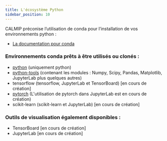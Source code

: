 ```yaml
---
title: L'écosystème Python
sidebar_position: 10
---
```


CALMIP préconise l’utilisation de conda pour l’installation de vos environnements python :

* [La documentation pour conda](./conda.md)

### Environnements conda prêts à être utilisés ou clonés :

* [python](./python.md) (uniquement python)
* [python-tools](./python-tools.md) (contenant les modules : Numpy, Scipy, Pandas, Matplotlib, JupyterLab plus quelques autres)
* tensorflow (tensorflow, JupyterLab et TensorBoard) [en cours de création]
* [pytorch](./pytorch.md) (L'utilisation de pytorch dans JupyterLab est en cours de création)
* scikit-learn (scikit-learn et JupyterLab) [en cours de création]

### Outils de visualisation également disponibles :

* TensorBoard [en cours de création]
* JupyterLab [en cours de création]

